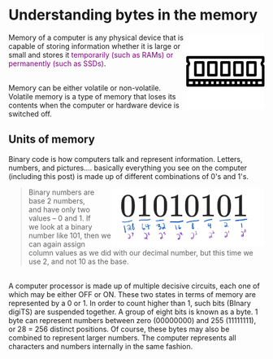 # Understanding bytes in the memory

<img align="right" width="154" height="150" src="./pics/ram.png" alt="RAM">
Memory of a computer is any physical device that is capable of storing information whether it is large or small and stores it <span style="color:purple">temporarily (such as RAMs) or permanently (such as SSDs)</span>.

\
Memory can be either volatile or non-volatile. Volatile memory is a type of memory that loses its contents when the computer or hardware device is switched off.

## Units of memory

Binary code is how computers talk and represent information. Letters, numbers, and pictures…. basically everything you see on the computer (including this post) is made up of different combinations of 0's and 1's.


<img align="right" width="60%" height="60%" src="./pics/Untitled.png" alt="Binary numbers" >

>Binary numbers are base 2 numbers, \
and have only two values – 0 and 1. If \
we look at a binary number like 101, then we can again assign column values as we did with our decimal number, but this time we use 2, and not 10 as the base.

\
A computer processor is made up of multiple decisive circuits, each one of which may be either OFF or ON. These two states in terms of memory are represented by a 0 or 1. In order to count higher than 1, such bits (BInary digiTS) are suspended together. A group of eight bits is known as a byte. 1 byte can represent numbers between zero (00000000) and 255 (11111111), or 28 = 256 distinct positions. Of course, these bytes may also be combined to represent larger numbers. The computer represents all characters and numbers internally in the same fashion. 


